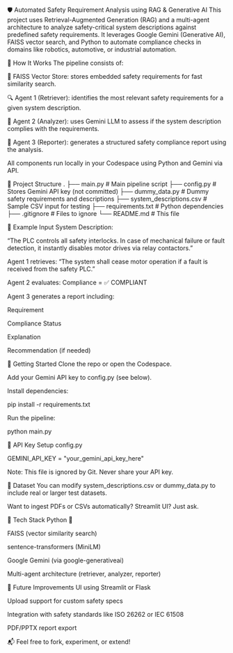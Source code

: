 🛡 Automated Safety Requirement Analysis using RAG & Generative AI
This project uses Retrieval-Augmented Generation (RAG) and a multi-agent architecture to analyze safety-critical system descriptions against predefined safety requirements. It leverages Google Gemini (Generative AI), FAISS vector search, and Python to automate compliance checks in domains like robotics, automotive, or industrial automation.

🧠 How It Works
The pipeline consists of:

💾 FAISS Vector Store: stores embedded safety requirements for fast similarity search.

🔍 Agent 1 (Retriever): identifies the most relevant safety requirements for a given system description.

🧪 Agent 2 (Analyzer): uses Gemini LLM to assess if the system description complies with the requirements.

📝 Agent 3 (Reporter): generates a structured safety compliance report using the analysis.

All components run locally in your Codespace using Python and Gemini via API.

📂 Project Structure
.
├── main.py # Main pipeline script
├── config.py # Stores Gemini API key (not committed)
├── dummy_data.py # Dummy safety requirements and descriptions
├── system_descriptions.csv # Sample CSV input for testing
├── requirements.txt # Python dependencies
├── .gitignore # Files to ignore
└── README.md # This file

🧪 Example Input
System Description:

“The PLC controls all safety interlocks. In case of mechanical failure or fault detection, it instantly disables motor drives via relay contactors.”

Agent 1 retrieves:
“The system shall cease motor operation if a fault is received from the safety PLC.”

Agent 2 evaluates:
Compliance = ✅ COMPLIANT

Agent 3 generates a report including:

Requirement

Compliance Status

Explanation

Recommendation (if needed)

🚀 Getting Started
Clone the repo or open the Codespace.

Add your Gemini API key to config.py (see below).

Install dependencies:

pip install -r requirements.txt

Run the pipeline:

python main.py

🔐 API Key Setup
config.py

GEMINI_API_KEY = "your_gemini_api_key_here"

Note: This file is ignored by Git. Never share your API key.

📁 Dataset
You can modify system_descriptions.csv or dummy_data.py to include real or larger test datasets.

Want to ingest PDFs or CSVs automatically? Streamlit UI? Just ask.

🤖 Tech Stack
Python 🐍

FAISS (vector similarity search)

sentence-transformers (MiniLM)

Google Gemini (via google-generativeai)

Multi-agent architecture (retriever, analyzer, reporter)

📌 Future Improvements
UI using Streamlit or Flask

Upload support for custom safety specs

Integration with safety standards like ISO 26262 or IEC 61508

PDF/PPTX report export

📬 Feel free to fork, experiment, or extend!
